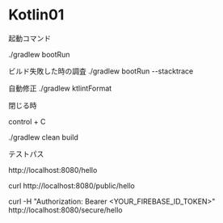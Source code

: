 # Kotlin01

起動コマンド

./gradlew bootRun

ビルド失敗した時の調査
./gradlew bootRun --stacktrace

自動修正
./gradlew ktlintFormat

閉じる時

control + C

./gradlew clean build

テストパス

http://localhost:8080/hello


curl http://localhost:8080/public/hello

curl -H "Authorization: Bearer <YOUR_FIREBASE_ID_TOKEN>" http://localhost:8080/secure/hello
